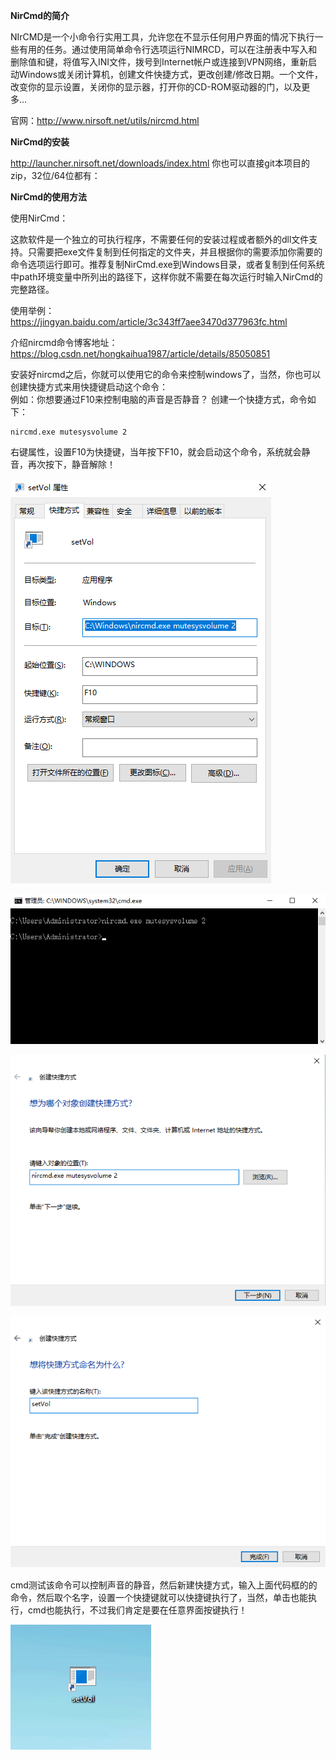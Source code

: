 **NirCmd的简介**

NIrCMD是一个小命令行实用工具，允许您在不显示任何用户界面的情况下执行一些有用的任务。通过使用简单命令行选项运行NIMRCD，可以在注册表中写入和删除值和键，将值写入INI文件，拨号到Internet帐户或连接到VPN网络，重新启动Windows或关闭计算机，创建文件快捷方式，更改创建/修改日期。一个文件，改变你的显示设置，关闭你的显示器，打开你的CD-ROM驱动器的门，以及更多…

官网：http://www.nirsoft.net/utils/nircmd.html

**NirCmd的安装**

http://launcher.nirsoft.net/downloads/index.html 
你也可以直接git本项目的zip，32位/64位都有：  

**NirCmd的使用方法**

使用NirCmd：

这款软件是一个独立的可执行程序，不需要任何的安装过程或者额外的dll文件支持。只需要把exe文件复制到任何指定的文件夹，并且根据你的需要添加你需要的命令选项运行即可。推荐复制NirCmd.exe到Windows目录，或者复制到任何系统中path环境变量中所列出的路径下，这样你就不需要在每次运行时输入NirCmd的完整路径。

使用举例：https://jingyan.baidu.com/article/3c343ff7aee3470d377963fc.html

介绍nircmd命令博客地址： https://blog.csdn.net/hongkaihua1987/article/details/85050851


安装好nircmd之后，你就可以使用它的命令来控制windows了，当然，你也可以创建快捷方式来用快捷键启动这个命令：  
例如：你想要通过F10来控制电脑的声音是否静音？
创建一个快捷方式，命令如下：  
```
nircmd.exe mutesysvolume 2
```

右键属性，设置F10为快捷键，当年按下F10，就会启动这个命令，系统就会静音，再次按下，静音解除！

![cmd-markdown-logo](https://github.com/lianchua/windows-shortcuts/blob/main/images/demo.png)

![cmd-markdown-logo](https://github.com/lianchua/windows-shortcuts/blob/main/images/cmd.png)

![cmd-markdown-logo](https://github.com/lianchua/windows-shortcuts/blob/main/images/new.png)

![cmd-markdown-logo](https://github.com/lianchua/windows-shortcuts/blob/main/images/save.png)

cmd测试该命令可以控制声音的静音，然后新建快捷方式，输入上面代码框的的命令，然后取个名字，设置一个快捷键就可以快捷键执行了，当然，单击也能执行，cmd也能执行，不过我们肯定是要在任意界面按键执行！

![cmd-markdown-logo](https://github.com/lianchua/windows-shortcuts/blob/main/images/ico.png)